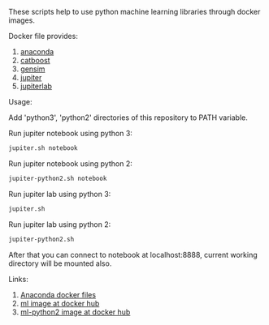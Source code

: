 These scripts help to use python machine learning libraries through docker images.

Docker file provides:
1. [anaconda](https://anaconda.org/anaconda/python)
2. [catboost](https://github.com/catboost/catboost)
3. [gensim](https://radimrehurek.com/gensim/)
4. [jupiter](http://jupyter.org/)
5. [jupiterlab](https://jupyterlab.readthedocs.io/en/stable/)

Usage:  

Add 'python3', 'python2' directories of this repository to PATH variable.

Run jupiter notebook using python 3:
```bash
jupiter.sh notebook
```
Run jupiter notebook using python 2:
```bash
jupiter-python2.sh notebook
```

Run jupiter lab using python 3:
```bash
jupiter.sh
```
Run jupiter lab using python 2:
```bash
jupiter-python2.sh
```

After that you can connect to notebook at localhost:8888, current working directory will be mounted also.

Links:
1. [Anaconda docker files](https://github.com/ContinuumIO/docker-images)
2. [ml image at docker hub](https://hub.docker.com/r/yantonov/ml/)
3. [ml-python2 image at docker hub](https://hub.docker.com/r/yantonov/ml-python2/)
